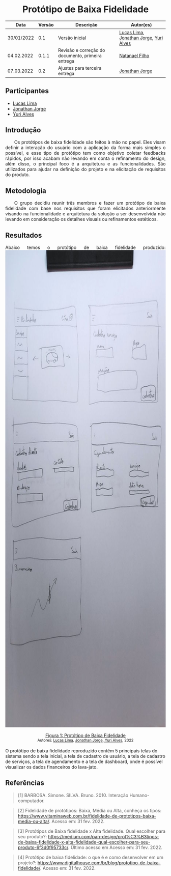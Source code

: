 # <center> Protótipo de Baixa Fidelidade

|Data|Versão|Descrição|Autor(es)|
|-----|------|---------|----------|
|30/01/2022|0.1| Versão inicial | [Lucas Lima](https://github.com/mibasFerraz), [Jonathan Jorge](https://github.com/Jonathan-Oliveira), [Yuri Alves](https://github.com/yuriAlves5) |
| 04.02.2022 | 0.1.1 | Revisão e correção do documento, primeira entrega | [Natanael Filho](https://github.com/fernandes-natanael) |
| 07.03.2022 | 0.2 | Ajustes para terceira entrega  | [Jonathan Jorge](https://github.com/Jonathan-Oliveira)  |

## Participantes

* [Lucas Lima](https://github.com/mibasFerraz)
* [Jonathan Jorge](https://github.com/Jonathan-Oliveira)
* [Yuri Alves](https://github.com/yuriAlves5)

## Introdução
<p align="justify">
&emsp;&emsp;Os protótipos de baixa fidelidade são feitos  à mão no papel. Eles visam definir a interação do usuário com a aplicação da forma mais simples o possível, e esse tipo de protótipo tem como objetivo coletar feedbacks rápidos, por isso acabam não levando em conta o refinamento do design, além disso, o principal foco é a arquitetura e as funcionalidades. São utilizados para ajudar na definição do projeto e na elicitação de requisitos do produto.
</p>

## Metodologia

<p align="justify">
&emsp;&emsp;O grupo decidiu reunir três membros e fazer um protótipo de baixa fidelidade com base nos requisitos que foram elicitados anteriormente visando  na funcionalidade e arquitetura da solução a ser desenvolvida não levando em consideração os detalhes visuais ou refinamentos estéticos.
</p>

## Resultados

<p align="justify">
Abaixo temos o protótipo de baixa fidelidade produzido:
<img width="1500" height="1500" src="../assets/img/prototipagem/prototipoBaixa.jpeg">
<center><a href="../assets/img/prototipagem/prototipoBaixa.jpeg">Figura 1: Protótipo de Baixa Fidelidade</a></center>
<small><center>Autores: <a href='https://github.com/mibasFerraz'>  Lucas Lima</a>, <a href='https://github.com/Jonathan-Oliveira'>Jonathan Jorge</a>,<a href='https://github.com/yuriAlves5'>  Yuri Alves</a>, 2022</center></small>
<br>
O protótipo de baixa fidelidade reproduzido contêm 5 principais telas do sistema sendo a tela inicial, a tela de cadastro de usuário, a tela de cadastro de serviços, a tela de agendamento e a tela de dashboard, onde é possível visualizar os dados financeiros do lava-jato.
</p>


##  Referências

> [1] BARBOSA. Simone. SILVA. Bruno. 2010. Interação Humano-computador.

> [2] Fidelidade de protótipos: Baixa, Média ou Alta, conheça os tipos: https://www.vitaminaweb.com.br/fidelidade-de-prototipos-baixa-media-ou-alta/. Acesso em: 31 fev. 2022.

> [3] Protótipos de Baixa fidelidade x Alta fidelidade. Qual escolher para seu produto?: https://medium.com/pan-design/prot%C3%B3tipos-de-baixa-fidelidade-x-alta-fidelidade-qual-escolher-para-seu-produto-6f3d0f95733c/. Último acesso em Acesso em: 31 fev. 2022.

> [4] Protótipo de baixa fidelidade: o que é e como desenvolver em um projeto?: https://www.digitalhouse.com/br/blog/prototipo-de-baixa-fidelidade/. Acesso em: 31 fev. 2022.